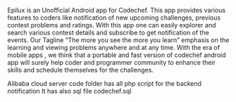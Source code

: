 Epilux is an Unofficial Android app for Codechef. This app provides various features to
coders like notification of new upcoming challenges, previous contest problems and
ratings.
With this app one can easily explorer and search various contest details and subscribe
to get notification of the events.
Our Tagline “The more you see the more you learn” emphasis on the learning and
viewing problems anywhere and at any time.
With the era of mobile apps , we think that a portable and fast version of codechef
android app will surely help coder and programmer community to enhance their skills
and schedule themselves for the challenges.


Alibaba cloud server code folder has all php script for the backend notification
It has also sql file codechef.sql
